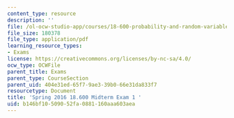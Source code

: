 ```yaml
---
content_type: resource
description: ''
file: /ol-ocw-studio-app/courses/18-600-probability-and-random-variables-fall-2019/b146bf10509052fa0881160aaa603aea_MIT18_600F19_mid1_2016.pdf
file_size: 180378
file_type: application/pdf
learning_resource_types:
- Exams
license: https://creativecommons.org/licenses/by-nc-sa/4.0/
ocw_type: OCWFile
parent_title: Exams
parent_type: CourseSection
parent_uid: 404e31ed-65f7-9ae3-39b0-66e31da833f7
resourcetype: Document
title: 'Spring 2016 18.600 Midterm Exam 1 '
uid: b146bf10-5090-52fa-0881-160aaa603aea
---
```


